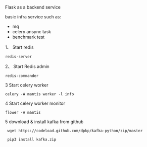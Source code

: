 Flask as a backend service

basic infra service such as:

* mq
* celery ansync task
* benchmark test


1、 Start redis

```redis-server```

2、 Start Redis admin

```redis-commander```

3 Start celery worker

```celery -A mantis worker -l info```

4 Start celery worker monitor

```flower -A mantis```


5 download & install kafka from github

``` wget https://codeload.github.com/dpkp/kafka-python/zip/master```

``` pip3 install kafka.zip```